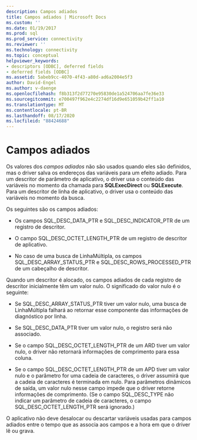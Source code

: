 ```yaml
---
description: Campos adiados
title: Campos adiados | Microsoft Docs
ms.custom: ''
ms.date: 01/19/2017
ms.prod: sql
ms.prod_service: connectivity
ms.reviewer: ''
ms.technology: connectivity
ms.topic: conceptual
helpviewer_keywords:
- descriptors [ODBC], deferred fields
- deferred fields [ODBC]
ms.assetid: 5abeb9cc-4070-4f43-a80d-ad6a2004e5f3
author: David-Engel
ms.author: v-daenge
ms.openlocfilehash: f8b313f2d77270e95830de1a524706aa7fe36e33
ms.sourcegitcommit: e700497f962e4c2274df16d9e651059b42ff1a10
ms.translationtype: MT
ms.contentlocale: pt-BR
ms.lasthandoff: 08/17/2020
ms.locfileid: "88424688"
---
```

# <a name="deferred-fields"></a>Campos adiados
Os valores dos *campos adiados* não são usados quando eles são definidos, mas o driver salva os endereços das variáveis para um efeito adiado. Para um descritor de parâmetro de aplicativo, o driver usa o conteúdo das variáveis no momento da chamada para **SQLExecDirect** ou **SQLExecute**. Para um descritor de linha de aplicativo, o driver usa o conteúdo das variáveis no momento da busca.  
  
 Os seguintes são os campos adiados:  
  
-   Os campos SQL_DESC_DATA_PTR e SQL_DESC_INDICATOR_PTR de um registro de descritor.  
  
-   O campo SQL_DESC_OCTET_LENGTH_PTR de um registro de descritor de aplicativo.  
  
-   No caso de uma busca de LinhaMúltipla, os campos SQL_DESC_ARRAY_STATUS_PTR e SQL_DESC_ROWS_PROCESSED_PTR de um cabeçalho de descritor.  
  
 Quando um descritor é alocado, os campos adiados de cada registro de descritor inicialmente têm um valor nulo. O significado do valor nulo é o seguinte:  
  
-   Se SQL_DESC_ARRAY_STATUS_PTR tiver um valor nulo, uma busca de LinhaMúltipla falhará ao retornar esse componente das informações de diagnóstico por linha.  
  
-   Se SQL_DESC_DATA_PTR tiver um valor nulo, o registro será não associado.  
  
-   Se o campo SQL_DESC_OCTET_LENGTH_PTR de um ARD tiver um valor nulo, o driver não retornará informações de comprimento para essa coluna.  
  
-   Se o campo SQL_DESC_OCTET_LENGTH_PTR de um APD tiver um valor nulo e o parâmetro for uma cadeia de caracteres, o driver assumirá que a cadeia de caracteres é terminada em nulo. Para parâmetros dinâmicos de saída, um valor nulo nesse campo impede que o driver retorne informações de comprimento. (Se o campo SQL_DESC_TYPE não indicar um parâmetro de cadeia de caracteres, o campo SQL_DESC_OCTET_LENGTH_PTR será ignorado.)  
  
 O aplicativo não deve desalocar ou descartar variáveis usadas para campos adiados entre o tempo que as associa aos campos e a hora em que o driver lê ou grava.
